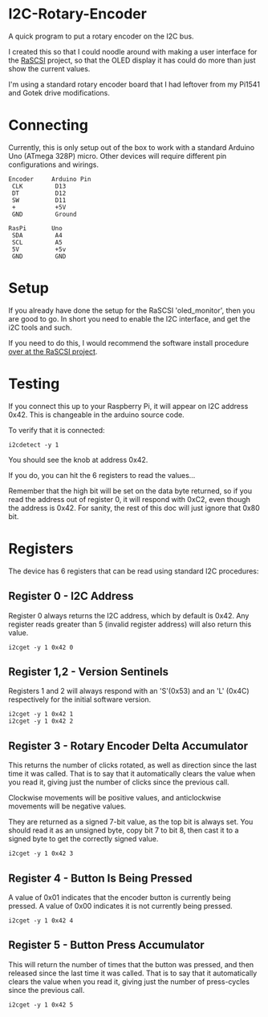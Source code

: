 # I2C-Rotary-Encoder
A quick program to put a rotary encoder on the I2C bus.

I created this so that I could noodle around with making a 
user interface for the [RaSCSI](https://github.com/akuker/RASCSI)
project, so that the OLED display it has could do more than just 
show the current values.

I'm using a standard rotary encoder board that I had leftover from
my Pi1541 and Gotek drive modifications.

# Connecting

Currently, this is only setup out of the box to work with a
standard Arduino Uno (ATmega 328P) micro.  Other devices will
require different pin configurations and wirings.

	Encoder     Arduino Pin
	 CLK         D13
	 DT          D12
	 SW          D11
	 +           +5V
	 GND         Ground

	RasPi       Uno	
	 SDA         A4
	 SCL         A5
	 5V          +5v
	 GND         GND


# Setup

If you already have done the setup for the RaSCSI 'oled_monitor', 
then you are good to go.  In short you need to enable the I2C 
interface, and get the i2C tools and such.

If you need to do this, I would recommend the software install
procedure [over at the RaSCSI project](
https://github.com/akuker/RASCSI/wiki/OLED-Status-Display-%28Optional%29#Software_Install).


# Testing

If you connect this up to your Raspberry Pi, it will appear on I2C
address 0x42.  This is changeable in the arduino source code.

To verify that it is connected:

    i2cdetect -y 1

You should see the knob at address 0x42.

If you do, you can hit the 6 registers to read the values...

Remember that the high bit will be set on the data byte returned,
so if you read the address out of register 0, it will respond with
0xC2, even though the address is 0x42. For sanity, the rest of this 
doc will just ignore that 0x80 bit.


# Registers

The device has 6 registers that can be read using standard I2C 
procedures:

## Register 0 - I2C Address

Register 0 always returns the I2C address, which by default
is 0x42.  Any register reads greater than 5 (invalid register
address) will also return this value. 

    i2cget -y 1 0x42 0


## Register 1,2 - Version Sentinels

Registers 1 and 2 will always respond with an 'S'(0x53) and an 
'L' (0x4C) respectively for the initial software version.

    i2cget -y 1 0x42 1
    i2cget -y 1 0x42 2


## Register 3 - Rotary Encoder Delta Accumulator

This returns the number of clicks rotated, as well as direction 
since the last time it was called.  That is to say that it
automatically clears the value when you read it, giving just 
the number of clicks since the previous call.

Clockwise movements will be positive values, and anticlockwise
movements will be negative values.

They are returned as a signed 7-bit value, as the top bit is 
always set.  You should read it as an unsigned byte, copy 
bit 7 to bit 8, then cast it to a signed byte to get the 
correctly signed value.

    i2cget -y 1 0x42 3


## Register 4 - Button Is Being Pressed

A value of 0x01 indicates that the encoder button is currently
being pressed.  A value of 0x00 indicates it is not currently 
being pressed.

    i2cget -y 1 0x42 4


## Register 5 - Button Press Accumulator

This will return the number of times that the button was pressed, 
and then released since the last time it was called. That is to 
say that it
automatically clears the value when you read it, giving just 
the number of press-cycles since the previous call.

    i2cget -y 1 0x42 5
